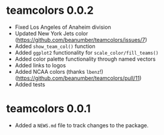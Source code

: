 # teamcolors 0.0.2

* Fixed Los Angeles of Anaheim division
* Updated New York Jets color (https://github.com/beanumber/teamcolors/issues/7)
* Added `show_team_col()` function
* Added `ggplot2` functionality for `scale_color/fill_teams()`
* Added color palette functionality through named vectors
* Added links to logos
* Added NCAA colors (thanks `lbenz`!) (https://github.com/beanumber/teamcolors/pull/11)
* Added tests

# teamcolors 0.0.1

* Added a `NEWS.md` file to track changes to the package.



